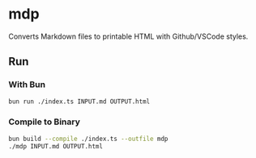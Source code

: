 # mdp

Converts Markdown files to printable HTML with Github/VSCode styles.

## Run

### With Bun

```bash
bun run ./index.ts INPUT.md OUTPUT.html
```

### Compile to Binary

```bash
bun build --compile ./index.ts --outfile mdp
./mdp INPUT.md OUTPUT.html
```
